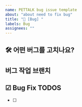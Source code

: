 ```yaml
---
name: PETTALK bug issue template
about: "about need to fix bug"
title: "🐛 [Bug] "
labels: Bug
assignees: ""
---
```


## 🛠️ 어떤 버그를 고치나요?

## 버그 작업 브랜치

## ☑ Bug Fix TODOS

- [ ]
